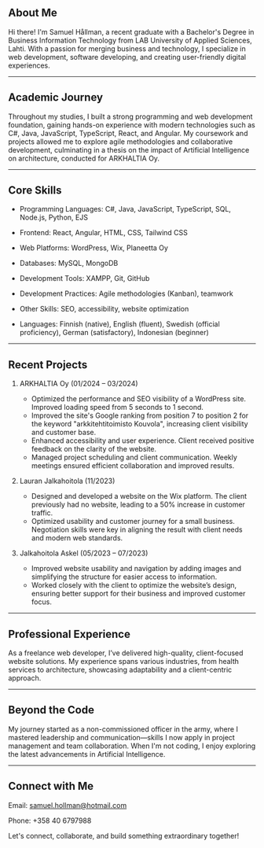 ## About Me

Hi there! I'm Samuel Hållman, a recent graduate with a Bachelor's Degree in Business Information Technology from LAB University of Applied Sciences, Lahti. With a passion for merging business and technology, I specialize in web development, software developing, and creating user-friendly digital experiences.

---

## Academic Journey

Throughout my studies, I built a strong programming and web development foundation, gaining hands-on experience with modern technologies such as C#, Java, JavaScript, TypeScript, React, and Angular. My coursework and projects allowed me to explore agile methodologies and collaborative development, culminating in a thesis on the impact of Artificial Intelligence on architecture, conducted for ARKHALTIA Oy.

---

## Core Skills

- Programming Languages: C#, Java, JavaScript, TypeScript, SQL, Node.js, Python, EJS

- Frontend: React, Angular, HTML, CSS, Tailwind CSS

- Web Platforms: WordPress, Wix, Planeetta Oy

- Databases: MySQL, MongoDB

- Development Tools: XAMPP, Git, GitHub

- Development Practices: Agile methodologies (Kanban), teamwork

- Other Skills: SEO, accessibility, website optimization

- Languages: Finnish (native), English (fluent), Swedish (official proficiency), German (satisfactory), Indonesian (beginner)

---

## Recent Projects
1. ARKHALTIA Oy (01/2024 – 03/2024)

    - Optimized the performance and SEO visibility of a WordPress site. Improved loading speed from 5 seconds to 1 second.
    - Improved the site's Google ranking from position 7 to position 2 for the keyword "arkkitehtitoimisto Kouvola", increasing client visibility and customer base.
    - Enhanced accessibility and user experience. Client received positive feedback on the clarity of the website.
    - Managed project scheduling and client communication. Weekly meetings ensured efficient collaboration and improved results.

2. Lauran Jalkahoitola (11/2023)

    - Designed and developed a website on the Wix platform. The client previously had no website, leading to a 50% increase in customer traffic.
    - Optimized usability and customer journey for a small business. Negotiation skills were key in aligning the result with client needs and modern web standards.

3. Jalkahoitola Askel (05/2023 – 07/2023)

    - Improved website usability and navigation by adding images and simplifying the structure for easier access to information.
    - Worked closely with the client to optimize the website’s design, ensuring better support for their business and improved customer focus.
  
---

## Professional Experience

As a freelance web developer, I’ve delivered high-quality, client-focused website solutions. My experience spans various industries, from health services to architecture, showcasing adaptability and a client-centric approach.

---

## Beyond the Code

My journey started as a non-commissioned officer in the army, where I mastered leadership and communication—skills I now apply in project management and team collaboration. When I'm not coding, I enjoy exploring the latest advancements in Artificial Intelligence.

---

## Connect with Me

Email: samuel.hollman@hotmail.com

Phone: +358 40 6797988

Let's connect, collaborate, and build something extraordinary together!


